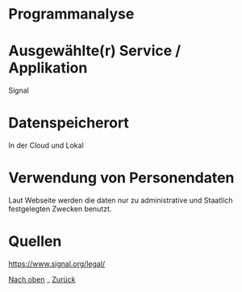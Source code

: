 # Programmanalyse

# Ausgewählte(r) Service / Applikation

Signal

# Datenspeicherort

In der Cloud und Lokal

# Verwendung von Personendaten

Laut Webseite werden die daten nur zu administrative und Staatlich festgelegten Zwecken benutzt.

# Quellen

https://www.signal.org/legal/

[Nach oben](#Programmanalyse) _ [Zurück](..\README.md)